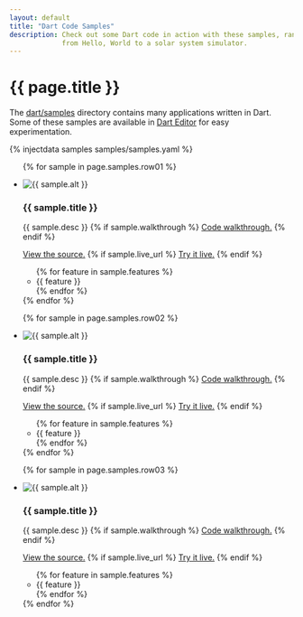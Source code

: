 ```yaml
---
layout: default
title: "Dart Code Samples"
description: Check out some Dart code in action with these samples, ranging
             from Hello, World to a solar system simulator.
---
```


# {{ page.title }}

The <a 
href="https://code.google.com/p/dart/source/browse/branches/bleeding_edge/dart/samples/">dart/samples</a>
directory contains many applications written in Dart.
Some of these samples are available in [Dart Editor](/editor/) for easy
experimentation.

{% injectdata samples samples/samples.yaml %}

<ul class="thumbnails">

  {% for sample in page.samples.row01 %}
  <li class="span4">
    <div class="thumbnail">
      <img src="imgs/{{ sample.name }}.png" alt="{{ sample.alt }}">
      <h3>{{ sample.title }}</h3>
      <p>
        {{ sample.desc }}
        {% if sample.walkthrough %}
        <a href="{{ sample.name }}/index.html">Code walkthrough.</a>
        {% endif %}
      </p>
      <p>
        <a href="{{ sample.source_url }}">View the source.</a>
        {% if sample.live_url %}
        <a href="{{ sample.live_url }}">Try it live.</a>
        {% endif %}
      </p>
      <ul>
        {% for feature in sample.features %}
        <li>{{ feature }}</li>
        {% endfor %}
      </ul>
    </div>
  </li>
  {% endfor %}

</ul>

<ul class="thumbnails">

  {% for sample in page.samples.row02 %}
  <li class="span4">
    <div class="thumbnail">
      <img src="imgs/{{ sample.name }}.png" alt="{{ sample.alt }}">
      <h3>{{ sample.title }}</h3>
      <p>
        {{ sample.desc }}
        {% if sample.walkthrough %}
        <a href="{{ sample.name }}/index.html">Code walkthrough.</a>
        {% endif %}
      </p>
      <p>
        <a href="{{ sample.source_url }}">View the source.</a>
        {% if sample.live_url %}
        <a href="{{ sample.live_url }}">Try it live.</a>
        {% endif %}
      </p>
      <ul>
        {% for feature in sample.features %}
        <li>{{ feature }}</li>
        {% endfor %}
      </ul>
    </div>
  </li>
  {% endfor %}

</ul>

<ul class="thumbnails">

  {% for sample in page.samples.row03 %}
  <li class="span4">
    <div class="thumbnail">
      <img src="imgs/{{ sample.name }}.png" alt="{{ sample.alt }}">
      <h3>{{ sample.title }}</h3>
      <p>
        {{ sample.desc }}
        {% if sample.walkthrough %}
        <a href="{{ sample.name }}/index.html">Code walkthrough.</a>
        {% endif %}
      </p>
      <p>
        <a href="{{ sample.source_url }}">View the source.</a>
        {% if sample.live_url %}
        <a href="{{ sample.live_url }}">Try it live.</a>
        {% endif %}
      </p>
      <ul>
        {% for feature in sample.features %}
        <li>{{ feature }}</li>
        {% endfor %}
      </ul>
    </div>
  </li>
  {% endfor %}

</ul>